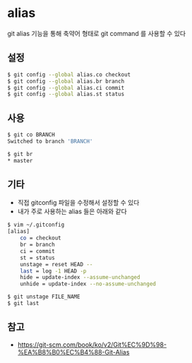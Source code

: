 # alias
git alias 기능을 통해 축약어 형태로 git command 를 사용할 수 있다

## 설정
```bash
$ git config --global alias.co checkout
$ git config --global alias.br branch
$ git config --global alias.ci commit
$ git config --global alias.st status
```

## 사용
```bash
$ git co BRANCH
Switched to branch 'BRANCH'

$ git br
* master
```

## 기타
- 직접 gitconfig 파일을 수정해서 설정할 수 있다
- 내가 주로 사용하는 alias 들은 아래와 같다
```bash
$ vim ~/.gitconfig
[alias]
    co = checkout
    br = branch
    ci = commit
    st = status
    unstage = reset HEAD --
    last = log -1 HEAD -p
    hide = update-index --assume-unchanged
    unhide = update-index --no-assume-unchanged

$ git unstage FILE_NAME
$ git last
```

## 참고
- https://git-scm.com/book/ko/v2/Git%EC%9D%98-%EA%B8%B0%EC%B4%88-Git-Alias
